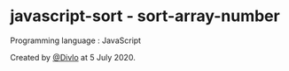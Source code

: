 # javascript-sort - sort-array-number

Programming language : JavaScript

Created by [@Divlo](https://github.com/Divlo) at 5 July 2020.
